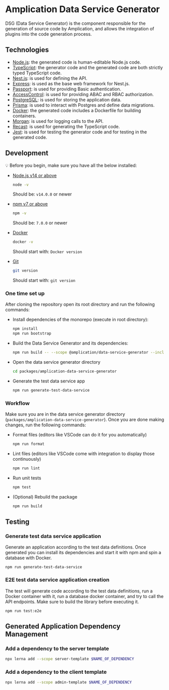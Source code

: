 # Amplication Data Service Generator

DSG (Data Service Generator) is the component responsible for the generation of source code by Amplication, and allows the integration of plugins into the code generation process.

## Technologies

- [Node.js](https://nodejs.org/): the generated code is human-editable Node.js code.
- [TypeScript](https://www.typescriptlang.org/): the generator code and the generated code are both strictly typed TypeScript code.
- [Nest.js](https://nestjs.com/): is used for defining the API.
- [Express](https://expressjs.com/): is used as the base web framework for Nest.js.
- [Passport](http://www.passportjs.org/): is used for providing Basic authentication.
- [AccessControl](https://github.com/onury/accesscontrol): is used for providing ABAC and RBAC authorization.
- [PostgreSQL](https://www.postgresql.org/): is used for storing the application data.
- [Prisma](https://www.prisma.io/): is used to interact with Postgres and define data migrations.
- [Docker](https://www.docker.com/): the generated code includes a Dockerfile for building containers.
- [Morgan](https://github.com/expressjs/morgan): is used for logging calls to the API.
- [Recast](https://github.com/benjamn/recast): is used for generating the TypeScript code.
- [Jest](https://jestjs.io/): is used for testing the generator code and for testing in the generated code.

## Development

:bulb: Before you begin, make sure you have all the below installed:

- [Node.js v14 or above](https://nodejs.org/en/download/)

  ```bash
  node -v
  ```

  Should be: `v14.0.0` or newer

- [npm v7 or above](https://github.blog/2020-10-13-presenting-v7-0-0-of-the-npm-cli/)

  ```bash
  npm -v
  ```

  Should be: `7.0.0` or newer

- [Docker](https://docs.docker.com/desktop/)

  ```bash
  docker -v
  ```

  Should start with: `Docker version`

- [Git](https://git-scm.com/book/en/v2/Getting-Started-Installing-Git/)

  ```bash
  git version
  ```

  Should start with: `git version`

### One time set up

After cloning the repository open its root directory and run the following commands:

- Install dependencies of the monorepo (execute in root directory):

  ```bash
  npm install
  npm run bootstrap
  ```

- Build the Data Service Generator and its dependencies:

  ```bash
  npm run build -- --scope @amplication/data-service-generator --include-dependencies
  ```

- Open the data service generator directory

  ```bash
  cd packages/amplication-data-service-generator
  ```

- Generate the test data service app

  ```bash
  npm run generate-test-data-service
  ```

### Workflow

Make sure you are in the data service generator directory (`packages/amplication-data-service-generator`).
Once you are done making changes, run the following commands:

- Format files (editors like VSCode can do it for you automatically)

  ```bash
  npm run format
  ```

- Lint files (editors like VSCode come with integration to display those continuously)

  ```bash
  npm run lint
  ```

- Run unit tests

  ```bash
  npm test
  ```

- (Optional) Rebuild the package

  ```bash
  npm run build
  ```

## Testing

### Generate test data service application

Generate an application according to the test data definitions. Once generated you can install its dependencies and start it with npm and spin a database with Docker.

```
npm run generate-test-data-service
```

### E2E test data service application creation

The test will generate code according to the test data definitions, run a Docker container with it, run a database docker container, and try to call the API endpoints. Make sure to build the library before executing it.

```
npm run test:e2e
```

## Generated Application Dependency Management

### Add a dependency to the server template

```bash
npx lerna add --scope server-template $NAME_OF_DEPENDENCY
```

### Add a dependency to the client template

```bash
npx lerna add --scope admin-template $NAME_OF_DEPENDENCY
```
